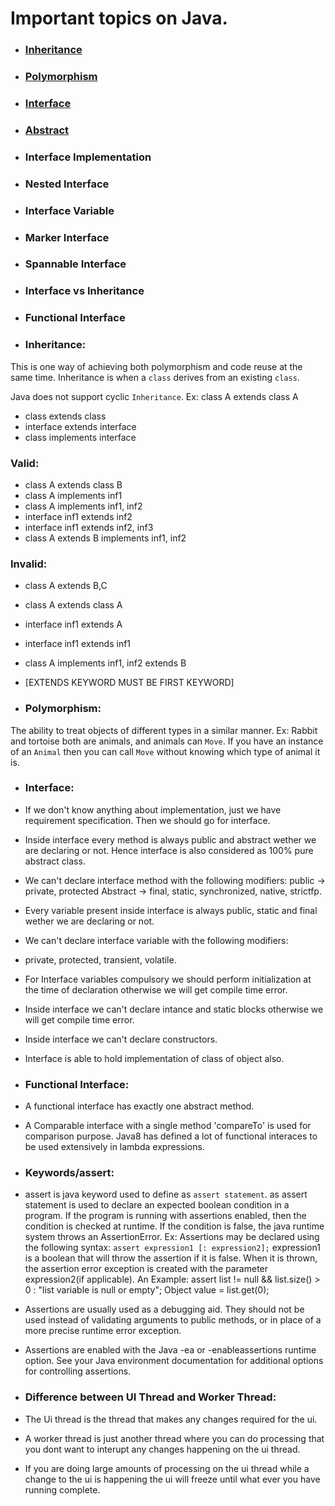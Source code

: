 # Important topics on Java.

* ### [Inheritance](https://github.com/pkvarnwal/JavaAndCollection#inheritance-1)

* ### [Polymorphism](https://github.com/pkvarnwal/JavaAndCollection#polymorphism-1)
* ### [Interface](https://github.com/pkvarnwal/JavaAndCollection#interface-1)

* ### [Abstract](https://github.com/pkvarnwal/JavaAndCollection/blob/master/README.md#abstract)
* ### Interface Implementation
* ### Nested Interface
* ### Interface Variable
* ### Marker Interface
* ### Spannable Interface
* ### Interface vs Inheritance
* ### Functional Interface

* ### Inheritance: 
This is one way of achieving both polymorphism and code reuse at the same time.
Inheritance is when a `class` derives from an existing `class`.

Java does not support cyclic `Inheritance`.
Ex: class A extends class A

* class extends class
* interface extends interface
* class implements interface

### Valid:

* class A extends class B
* class A implements inf1
* class A implements inf1, inf2
* interface inf1 extends inf2
* interface inf1 extends inf2, inf3
* class A extends B implements inf1, inf2

### Invalid:

* class A extends B,C
* class A extends class A
* interface inf1 extends A
* interface inf1 extends inf1
* class A implements inf1, inf2 extends B
* [EXTENDS KEYWORD MUST BE FIRST KEYWORD]

* ### Polymorphism: 
The ability to treat objects of different types in a similar manner.
Ex: Rabbit and tortoise both are animals, and animals can `Move`. 
If you have an instance of an `Animal` then you can call `Move` without knowing which type of animal it is.


* ### Interface:

* If we don't know anything about implementation, just we have requirement specification.
Then we should go for interface.
* Inside interface every method is always public and abstract wether we are declaring or not.
Hence interface is also considered as 100% pure abstract class.
* We can't declare interface method with the following modifiers:
public -> private, protected
Abstract -> final, static, synchronized, native, strictfp.
* Every variable present inside interface is always public, static and final wether we are declaring or not.
* We can't declare interface variable with the following modifiers:
* private, protected, transient, volatile.
* For Interface variables compulsory we should perform initialization at the time of declaration otherwise we will get compile time error.
* Inside interface we can't declare intance and static blocks otherwise we will get compile time error.
* Inside interface we can't declare constructors.
* Interface is able to hold implementation of class of object also.


* ### Functional Interface:

* A functional interface has exactly one abstract method.
* A Comparable interface with a single method 'compareTo' is used for comparison purpose. Java8 has defined a lot of functional interaces 
  to be used extensively in lambda expressions.

* ### Keywords/assert:

* assert is java keyword used to define as `assert statement`. as assert statement is used to declare an expected boolean condition
  in a program. If the program is running with assertions enabled, then the condition is checked at runtime. If the condition is false,
  the java runtime system throws an AssertionError.
  Ex: Assertions may be declared using the following syntax:
  `assert expression1 [: expression2];`
  expression1 is a boolean that will throw the assertion if it is false. When it is thrown, the assertion error exception is created with the
  parameter expression2(if applicable).
  An Example: assert list != null && list.size() > 0 : "list variable is null or empty";
  Object value = list.get(0);
* Assertions are usually used as a debugging aid. They should not be used instead of validating arguments to public methods, or in place of a more      precise runtime error exception.
* Assertions are enabled with the Java -ea or -enableassertions runtime option. See your Java environment documentation for additional options for      controlling assertions.
* ### Difference between UI Thread and Worker Thread:

* The Ui thread is the thread that makes any changes required for the ui.
* A worker thread is just another thread where you can do processing that you dont want to interupt any changes happening on the ui thread.
* If you are doing large amounts of processing on the ui thread while a change to the ui is happening the ui will freeze until what ever you have running complete.
